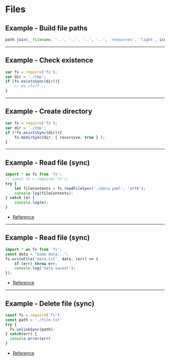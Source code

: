 # Files


## Example - Build file paths

```ts
path.join(__filename, '..', '..', '..', '..', 'resources', 'light', icon);
```

---

## Example - Check existence

```ts
var fs = require('fs');
var dir = './tmp';
if (fs.existsSync(dir)){
    // Do stuff...
}
```

---

## Example - Create directory

```ts
var fs = require('fs');
var dir = './tmp';
if (!fs.existsSync(dir)){
    fs.mkdirSync(dir, { recursive: true } );
}
```

---

## Example - Read file (sync)

```ts
import * as fs from 'fs';
// const fs = require('fs');
try {
    let fileContents = fs.readFileSync('./data.yaml', 'utf8');
    console.log(fileContents);
} catch (e) {
    console.log(e);
}
```

* [Reference](https://stackabuse.com/reading-and-writing-yaml-to-a-file-in-node-js-javascript/)

---

## Example - Read file (sync)

```ts
import * as fs from 'fs';
const data = "Some data...";
fs.writeFile('data.txt', data, (err) => {
    if (err) throw err;
    console.log('Data saved!');
});
```

* [Reference](https://stackabuse.com/writing-to-files-in-node-js/)

---

## Example - Delete file (sync)

```ts
const fs = require('fs')
const path = './file.txt'
try {
  fs.unlinkSync(path);
} catch(err) {
  console.error(err)
}
```

* [Reference](https://flaviocopes.com/how-to-remove-file-node/)

